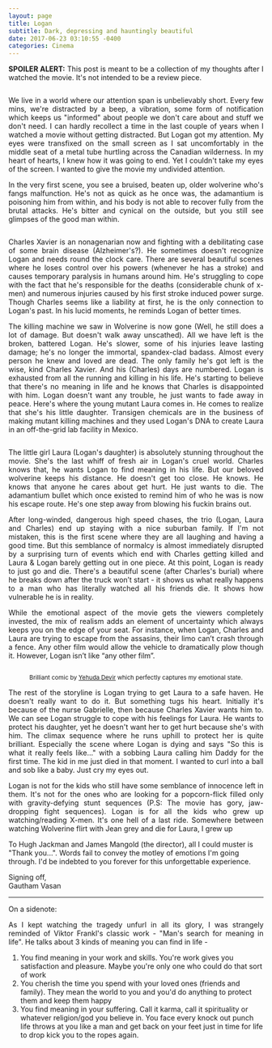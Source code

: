 ```yaml
---
layout: page
title: Logan
subtitle: Dark, depressing and hauntingly beautiful
date: 2017-06-23 03:10:55 -0400
categories: Cinema
---
```


<p align="justify"> <b>SPOILER ALERT:</b> This post is meant to be a collection of my thoughts after I watched the movie. It's not intended to be a review piece. </p>

<div class="posts">
<article><span class="image main"><img src="{{site.baseurl}}/assets/images/Logan/bg.jpg" alt="" /></span></article>
</div>

<p align="justify"> We live in a world where our attention span is unbelievably short. Every few mins, we're distracted by a beep, a vibration, some form of notification which keeps us "informed" about people we don't care about and stuff we don't need. I can hardly recollect a time in the last couple of years when I watched a movie without getting distracted. But Logan got my attention. My eyes were transfixed on the small screen as I sat uncomfortably in the middle seat of a metal tube hurtling across the Canadian wilderness. In my heart of hearts, I knew how it was going to end. Yet I couldn't take my eyes of the screen. I wanted to give the movie my undivided attention. </p>   

<!-- maybe because I've been contemplating about the meaning of life, my actions and cursing myself for being a lazy bum. I was bored out of my fuckin mind and was pondering about the futility of my own pathetic existence. -->
<p align="justify"> In the very first scene, you see a bruised, beaten up, older wolverine who's fangs malfunction. He's not as quick as he once was, the adamantium is poisoning him from within, and his body is not able to recover fully from the brutal attacks. He's bitter and cynical on the outside, but you still see glimpses of the good man within. </p>

<div class="posts">
<article><span class="image main"><img src="{{site.baseurl}}/assets/images/Logan/#.jpg" alt="" /></span> </article>
<article><span class="image main"><img src="{{site.baseurl}}/assets/images/Logan/1.jpg" alt="" /></span> </article>
<article><span class="image main"><img src="{{site.baseurl}}/assets/images/Logan/#.jpg" alt="" /></span> </article>
</div>


<p align="justify"> Charles Xavier is an nonagenarian now and fighting with a debilitating case of some brain disease (Alzheimer's?). He sometimes doesn't recognize Logan and needs round the clock care. There are several beautiful scenes where he loses control over his powers (whenever he has a stroke) and causes temporary paralysis in humans around him. He's struggling to cope with the fact that he's responsible for the deaths (considerable chunk of x-men) and numerous injuries caused by his first stroke induced power surge. Though Charles seems like a liability at first, he is the only connection to Logan's past. In his lucid moments, he reminds Logan of better times. </p>

<p align="justify"> The killing machine we saw in Wolverine is now gone (Well, he still does a lot of damage. But doesn't walk away unscathed). All we have left is the broken, battered Logan. He's slower, some of his injuries leave lasting damage; he's no longer the immortal, spandex-clad badass. Almost every person he knew and loved are dead. The only family he's got left is the wise, kind Charles Xavier. And his (Charles) days are numbered. Logan is exhausted from all the running and killing in his life. He's starting to believe that there's no meaning in life and he knows that Charles is disappointed with him. Logan doesn't want any trouble, he just wants to fade away in peace. Here's where the young mutant Laura comes in. He comes to realize that she's his little daughter. Transigen chemicals are in the business of making mutant killing machines and they used Logan's DNA to create Laura in an off-the-grid lab facility in Mexico. </p>


<div class="posts">
<article><span class="image main"><img src="{{site.baseurl}}/assets/images/Logan/2.jpg" alt="" /></span> </article>
<article><span class="image main"><img src="{{site.baseurl}}/assets/images/Logan/3.jpg" alt="" /></span> </article>
<article><span class="image main"><img src="{{site.baseurl}}/assets/images/Logan/4.jpg" alt="" /></span> </article>
</div>

<p align="justify"> The little girl Laura (Logan's daughter) is absolutely stunning throughout the movie. She's the last whiff of fresh air in Logan's cruel world. Charles knows that, he wants Logan to find meaning in his life. But our beloved wolverine keeps his distance. He doesn't get too close. He knows. He knows that anyone he cares about get hurt. He just wants to die. The adamantium bullet which once existed to remind him of who he was is now his escape route. He's one step away from blowing his fuckin brains out. </p>

<p align="justify">  After long-winded, dangerous high speed chases, the trio (Logan, Laura and Charles) end up staying with a nice suburban family. If I'm not mistaken, this is the first scene where they are all laughing and having a good time. But this semblance of normalcy is almost immediately disrupted by a surprising turn of events which end with Charles getting killed and Laura & Logan barely getting out in one piece. At this point, Logan is ready to just go and die. There's a beautiful scene (after Charles's burial) where he breaks down after the truck won’t start - it shows us what really happens to a man who has literally watched all his friends die. It shows how vulnerable he is in reality. </p>  

<p align="justify"> While the emotional aspect of the movie gets the viewers completely invested, the mix of realism adds an element of uncertainty which always keeps you on the edge of your seat. For instance, when Logan, Charles and Laura are trying to escape from the assasins, their limo can’t crash through a fence. Any other film would allow the vehicle to dramatically plow though it. However, Logan isn’t like “any other film”. </p>

<center>
<div class="posts">
    <article><span class="image main"><img src="#" alt="" /></span></article>
    <article><span class="image main"><img src="{{site.baseurl}}/assets/images/Logan/logan-reaction.jpg" alt="" /></span></article>
    <article><span class="image main"><img src="#" alt="" /></span></article>
</div>
<center><p><small>Brilliant comic by <a href="https://www.yehudadevir.com">Yehuda Devir</a> which perfectly captures my emotional state.</small></p></center>
</center>

<p align="justify"> The rest of the storyline is Logan trying to get Laura to a safe haven. He doesn't really want to do it. But something tugs his heart. Initially it's because of the nurse Gabrielle, then because Charles Xavier wants him to. We can see Logan struggle to cope with his feelings for Laura. He wants to protect his daughter, yet he doesn't want her to get hurt because she's with him. The climax sequence where he runs uphill to protect her is quite brilliant. Especially the scene where Logan is dying and says "So this is what it really feels like..." with a sobbing Laura calling him Daddy for the first time. The kid in me just died in that moment. I wanted to curl into a ball and sob like a baby. Just cry my eyes out. </p>

<p align="justify"> Logan is not for the kids who still have some semblance of innocence left in them. It's not for the ones who are looking for a popcorn-flick filled only with gravity-defying stunt sequences (P.S: The movie has gory, jaw-dropping fight sequences). Logan is for all the kids who grew up watching/reading X-men. It's one hell of a last ride. Somewhere between watching Wolverine flirt with Jean grey and die for Laura, I grew up </p>

<!-- It's for those tired souls who are struggling with the burdens of adult life. It's that flare which signals your entry into adulthood. Our heroes are dead. The people we admired are six feet under. It's time to accept that and learn to live with it. -->

<p> To Hugh Jackman and James Mangold (the director), all I could muster is "Thank you...". Words fail to convey the motley of emotions I'm going through. I'd be indebted to you forever for this unforgettable experience. </p>


<p> Signing off, <br>
    Gautham Vasan  </p>

<!-- ----------------------------------------------------------------------------------------------------------------- -->
<hr class="major" />

<p> On a sidenote: </p>
<p align="justify"> As I kept watching the tragedy unfurl in all its glory, I was strangely reminded of Viktor Frankl's classic work - "Man's search for meaning in life". He talks about 3 kinds of meaning you can find in life -  </p>

<ol>
  <li>You find meaning in your work and skills. You're work gives you satisfaction and pleasure. Maybe you're only one who could do that sort of work</li>
  <li>You cherish the time you spend with your loved ones (friends and family). They mean the world to you and you'd do anything to protect them and keep them happy</li>
  <li>You find meaning in your suffering. Call it karma, call it spirituality or whatever religion/god you believe in. You face every knock out punch life throws at you like a man and get back on your feet just in time for life to drop kick you to the ropes again.</li>
</ol> 